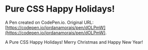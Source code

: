 # Pure CSS Happy Holidays!

A Pen created on CodePen.io. Original URL: [https://codepen.io/jordanamorais/pen/dOLPmW](https://codepen.io/jordanamorais/pen/dOLPmW).

A Pure CSS Happy Holidays! Merry Christmas and Happy New Year!
